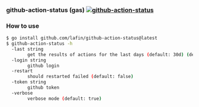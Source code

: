 ### github-action-status (gas) [![github-action-status](https://github.com/lafin/github-action-status/actions/workflows/app.yml/badge.svg)](https://github.com/lafin/github-action-status/actions/workflows/app.yml)

### How to use

```sh
$ go install github.com/lafin/github-action-status@latest
$ github-action-status -h
  -last string
    	get the results of actions for the last days (default: 30d) (default "30d")
  -login string
    	github login
  -restart
    	should restarted failed (default: false)
  -token string
    	github token
  -verbose
    	verbose mode (default: true)
```
